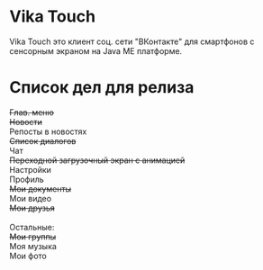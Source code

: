 # Vika Touch
Vika Touch это клиент соц. сети "ВКонтакте" для смартфонов с сенсорным экраном на Java ME платформе.

# Список дел для релиза
<s>Глав. меню</s><br/>
<s>Новости</s><br/>
Репосты в новостях<br/>
<s>Список диалогов</s><br/>
Чат<br/>
<s>Переходной загрузочный экран с анимацией</s><br/>
Настройки<br/>
Профиль<br/>
<s>Мои документы</s><br/>
Мои видео<br/>
<s>Мои друзья</s><br/>
<br/>
Остальные:<br/>
<s>Мои группы</s><br/>
Моя музыка<br/>
Мои фото<br/>
